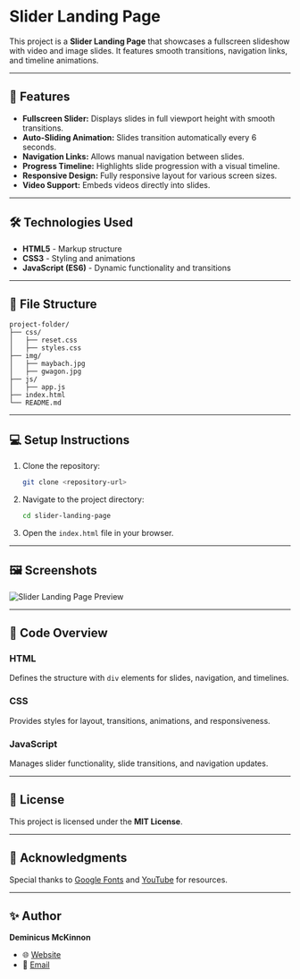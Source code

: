 # Slider Landing Page

This project is a **Slider Landing Page** that showcases a fullscreen slideshow with video and image slides. It features smooth transitions, navigation links, and timeline animations.

---

## 🚀 Features
- **Fullscreen Slider:** Displays slides in full viewport height with smooth transitions.
- **Auto-Sliding Animation:** Slides transition automatically every 6 seconds.
- **Navigation Links:** Allows manual navigation between slides.
- **Progress Timeline:** Highlights slide progression with a visual timeline.
- **Responsive Design:** Fully responsive layout for various screen sizes.
- **Video Support:** Embeds videos directly into slides.

---

## 🛠️ Technologies Used
- **HTML5** - Markup structure
- **CSS3** - Styling and animations
- **JavaScript (ES6)** - Dynamic functionality and transitions

---

## 📂 File Structure
```
project-folder/
├── css/
│   ├── reset.css
│   ├── styles.css
├── img/
│   ├── maybach.jpg
│   ├── gwagon.jpg
├── js/
│   ├── app.js
├── index.html
└── README.md
```

---

## 💻 Setup Instructions
1. Clone the repository:
   ```bash
   git clone <repository-url>
   ```
2. Navigate to the project directory:
   ```bash
   cd slider-landing-page
   ```
3. Open the `index.html` file in your browser.

---

## 🖼️ Screenshots
![Slider Landing Page Preview](screenshot.jpg)

---

## 📜 Code Overview
### **HTML**
Defines the structure with `div` elements for slides, navigation, and timelines.
### **CSS**
Provides styles for layout, transitions, animations, and responsiveness.
### **JavaScript**
Manages slider functionality, slide transitions, and navigation updates.

---

## 📄 License
This project is licensed under the **MIT License**.

---

## 🙌 Acknowledgments
Special thanks to [Google Fonts](https://fonts.google.com/) and [YouTube](https://www.youtube.com/) for resources.

---

## ✨ Author
**Deminicus McKinnon**  
- 🌐 [Website](https://www.bowncegawd.com)  
- 📧 [Email](mailto:deminicus@example.com)
